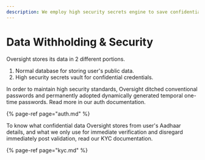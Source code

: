 ```yaml
---
description: We employ high security secrets engine to save confidential credentials.
---
```


# Data Withholding & Security

Oversight stores its data in 2 different portions. 

1. Normal database for storing user's public data.
2. High security secrets vault for confidential credentials.

In order to maintain high security standards, Oversight ditched conventional passwords and permanently adopted dynamically generated temporal one-time passwords. Read more in our auth documentation.

{% page-ref page="auth.md" %}

To know what confidential data Oversight stores from user's Aadhaar details, and what we only use for immediate verification and disregard immediately post validation, read our KYC documentation.

{% page-ref page="kyc.md" %}



